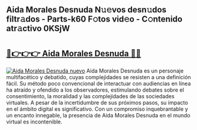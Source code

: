 ## Aida Morales Desnuda N𝚞𝚎vos desn𝚞dos filtr𝚊dos - Parts-k60 F𝚘tos vid𝚎o - C𝚘ntenido atr𝚊ctivo 0KSjW

# <h2><a href="http://mb6237.tromn.icu/?c=Aida+Morales+Desnuda">🔗👉👉👉 Aida Morales Desnuda 🔗🔗</a></h2>

[![Aida Morales Desnuda nuevo](https://i.imgur.com/pEAQMta.gif)](http://mb6237.tromn.icu/?c=Aida+Morales+Desnuda)
Aida Morales Desnuda es un personaje multifacético y debatido, cuyas complejidades se resisten a una definición fácil.  Su método poco convencional de interactuar con audiencias en línea ha atraído y ofendido a los observadores, estimulando debates sobre el consentimiento, la moralidad y las complejidades de las sociedades virtuales. A pesar de la incertidumbre de sus próximos pasos, su impacto en el ámbito digital es significativo. Con un compromiso inquebrantable y un encanto innegable, la presencia de Aida Morales Desnuda en el mundo virtual es incontenible.

